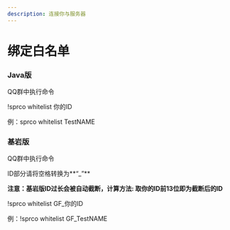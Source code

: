 ```yaml
---
description: 连接你与服务器
---
```


# 绑定白名单

### Java版

QQ群中执行命令

!sprco whitelist 你的ID

例：sprco whitelist TestNAME

### 基岩版

QQ群中执行命令

ID部分请将空格转换为**“\_”**

**注意：基岩版ID过长会被自动截断，计算方法: 取你的ID前13位即为截断后的ID**

!sprco whitelist GF\_你的ID

例：!sprco whitelist GF\_TestNAME
